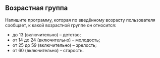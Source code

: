 ## Возрастная группа

Напишите программу, которая по введённому возрасту пользователя сообщает, к какой возрастной группе он относится:

* до 13 (включительно) – детство;
* от 14 до 24 (включительно) – молодость;
* от 25 до 59 (включительно) – зрелость;
* от 60 (включительно) – старость.